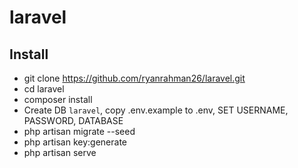 # laravel

## Install

- git clone https://github.com/ryanrahman26/laravel.git
- cd laravel
- composer install
- Create DB `laravel`, copy .env.example to .env, SET USERNAME, PASSWORD, DATABASE
- php artisan migrate --seed
- php artisan key:generate
- php artisan serve